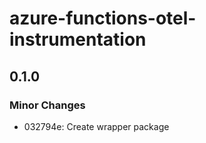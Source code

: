 # azure-functions-otel-instrumentation

## 0.1.0

### Minor Changes

- 032794e: Create wrapper package
